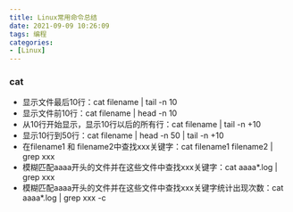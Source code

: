 ```yaml
---
title: Linux常用命令总结
date: 2021-09-09 10:26:09
tags: 编程
categories:
- [Linux]
---
```


### cat
* 显示文件最后10行：cat filename | tail -n 10
* 显示文件前10行：cat filename | head -n 10
* 从10行开始显示，显示10行以后的所有行：cat filename | tail -n +10
* 显示10行到50行：cat filename | head -n 50 | tail -n +10  
* 在filename1 和 filename2中查找xxx关键字：cat filename1 filename2 | grep xxx
* 模糊匹配aaaa开头的文件并在这些文件中查找xxx关键字：cat aaaa*.log | grep xxx
* 模糊匹配aaaa开头的文件并在这些文件中查找xxx关键字统计出现次数：cat aaaa*.log | grep xxx -c 













  


    

    



